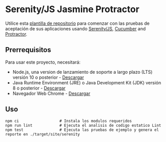 # Serenity/JS Jasmine Protractor

Utilice esta [plantilla de repositorio](https://help.github.com/en/articles/creating-a-repository-from-a-template)
para comenzar con las pruebas de aceptación de sus aplicaciones usando [Serenity/JS](https://serenity-js.org), 
[Cucumber](https://jasmine.github.io/) and [Protractor](https://www.protractortest.org/#/).

## Prerrequisitos

Para usar este proyecto, necesitará:
- Node.js, una version de lanzamiento de soporte a largo plazo (LTS) versión 10 o posterior - [Descargar](https://nodejs.org/en/)
- Java Runtime Environment (JRE) o Java Development Kit (JDK) versión 8 o posterior - [Descargar](https://adoptopenjdk.net/)
- Navegador Web Chrome - [Descargar](https://www.google.com/intl/es-419/chrome/)

## Uso

```
npm ci                  # Instala los modulos requeridos
npm run lint            # Ejecuta el analisis de codigo estatico Lint
npm test                # Ejecuta las pruebas de ejemplo y genera el reporte en ./target/site/serenity
```
